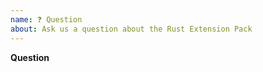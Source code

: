 ```yaml
---
name: ❓ Question
about: Ask us a question about the Rust Extension Pack
---
```


**Question**

<!-- Ask your question clearly and concisely. -->
